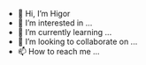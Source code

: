 - 👋 Hi, I’m Higor
- 👀 I’m interested in ...
- 🌱 I’m currently learning ...
- 💞️ I’m looking to collaborate on ...
- 📫 How to reach me ...

<!---
01062007Higor/01062007Higor is a ✨ special ✨ repository because its `README.md` (this file) appears on your GitHub profile.
You can click the Preview link to take a look at your changes.
--->
